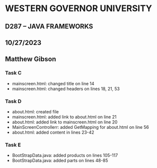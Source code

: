 # WESTERN GOVERNOR UNIVERSITY 
## D287 – JAVA FRAMEWORKS
## 10/27/2023
## Matthew Gibson

### Task C
- mainscreen.html: changed title on line 14
- mainscreen.html: changed headers on lines 18, 21, 53

### Task D
- about.html: created file
- mainscreen.html: added link to about.html on line 21
- about.html: added link to mainscreen.html on line 20
- MainScreenControllerr: added GetMapping for about.html on line 56
- about.html: added content in lines 23-42

### Task E
- BootStrapData.java: added products on lines 105-117
- BootStrapData.java: added parts on lines 48-85